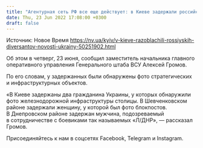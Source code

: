 ```yaml
---
title: "Агентурная сеть РФ все еще действует: в Киеве задержали российских диверсантов — Генштаб"
date: Thu, 23 Jun 2022 17:08:00 +0300
draft: false
---
```

Источник: Новое Время https://nv.ua/kyiv/v-kieve-razoblachili-rossiyskih-diversantov-novosti-ukrainy-50251902.html


Об этом в четверг, 23 июня, сообщил заместитель начальника главного оперативного управления Генерального штаба ВСУ Алексей Громов.

По его словам, у задержанных были обнаружены фото стратегических и инфраструктурных объектов.

«В Киеве задержаны два гражданина Украины, у которых обнаружили фото железнодорожной инфраструктуры столицы. В Шевченковском районе задержали женщину, у которой был фото блокпостов. В Днепровском районе задержан мужчина, подозреваемый в сотрудничестве с боевиками так называемых «Л/ДНР», — рассказал Громов. 

Присоединяйтесь к нам в соцсетях Facebook, Telegram и Instagram.
